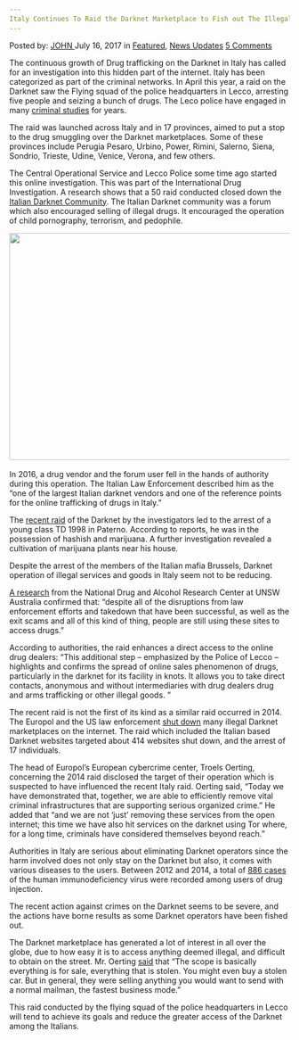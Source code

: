 ```yaml
---
Italy Continues To Raid the Darknet Marketplace to Fish out The Illegal Traders
---
```

<article class="post-listing post-21358 post type-post status-publish format-standard has-post-thumbnail hentry  tag-continues tag-darknet tag-fish tag-illegal tag-italy tag-marketplace tag-raid tag-traders">
    <div class="post-inner">
        <span>Posted by: <a href="https://www.deepdotweb.com/author/john/" title="">JOHN </a></span>
    <span>July 16, 2017</span>
    <span>in <a href="https://www.deepdotweb.com/category/deepdot-news/" rel="category tag">Featured</a>, <a href="https://www.deepdotweb.com/category/news-updates/" rel="category tag">News Updates</a></span>
    <span><a href="https://www.deepdotweb.com/2017/07/16/italy-continues-raid-darknet-marketplace-fish-illegal-traders/#comments">5 Comments</a></span>
    </p>
    <div class="clear"></div>
    <div class="entry">
    <p>The continuous growth of Drug trafficking on the Darknet in Italy has called for an investigation into this hidden part of the internet. Italy has been categorized as part of the criminal networks. In April this year, a raid on the Darknet saw the Flying squad of the police headquarters in Lecco, arresting five people and seizing a bunch of drugs. The Leco police have engaged in many <a href="https://www.deepdotweb.com/2017/05/14/police-studied-idc-financial-crime-years/">criminal studies</a> for years.</p>
    <p>The raid was launched across Italy and in 17 provinces, aimed to put a stop to the drug smuggling over the Darknet marketplaces. Some of these provinces include Perugia Pesaro, Urbino, Power, Rimini, Salerno, Siena, Sondrio, Trieste, Udine, Venice, Verona, and few others.</p>
    <p>The Central Operational Service and Lecco Police some time ago started this online investigation. This was part of the International Drug Investigation. A research shows that a 50 raid conducted closed down the <a href="https://www.deepdotweb.com/2017/05/12/italy-watched-italian-darknet-community-since-2016/">Italian Darknet Community</a>. The Italian Darknet community was a forum which also encouraged selling of illegal drugs. It encouraged the operation of child pornography, terrorism, and pedophile.</p>
    <p><img class="wp-image-21361 aligncenter" src="/imgs/2017/07/word-image-77.jpeg" width="543" height="407" srcset="/imgs/2017/07/word-image-77.jpeg 800w, /imgs/2017/07/word-image-77-300x225.jpeg 300w" sizes="(max-width: 543px) 100vw, 543px" /></p>
    <p>In 2016, a drug vendor and the forum user fell in the hands of authority during this operation. The Italian Law Enforcement described him as the “one of the largest Italian darknet vendors and one of the reference points for the online trafficking of drugs in Italy.”</p>
    <p>The <a href="http://www.lecconotizie.com/cronaca/spaccio-di-droga-nel-darknet-da-lecco-perquisizioni-in-tutta-italia-394342/">recent raid</a> of the Darknet by the investigators led to the arrest of a young class TD 1998 in Paterno. According to reports, he was in the possession of hashish and marijuana. A further investigation revealed a cultivation of marijuana plants near his house.</p>
    <p>Despite the arrest of the members of the Italian mafia Brussels, Darknet operation of illegal services and goods in Italy seem not to be reducing.</p>
    <p><a href="https://www.deepdotweb.com/2016/06/24/2016-global-drug-survey-shows-dmn-customers-ever/">A research</a> from the National Drug and Alcohol Research Center at UNSW Australia confirmed that: “despite all of the disruptions from law enforcement efforts and takedown that have been successful, as well as the exit scams and all of this kind of thing, people are still using these sites to access drugs.”</p>
    <p>According to authorities, the raid enhances a direct access to the online drug dealers: &#8220;This additional step &#8211; emphasized by the Police of Lecco &#8211; highlights and confirms the spread of online sales phenomenon of drugs, particularly in the darknet for its facility in knots. It allows you to take direct contacts, anonymous and without intermediaries with drug dealers drug and arms trafficking or other illegal goods. &#8221;</p>
    <p>The recent raid is not the first of its kind as a similar raid occurred in 2014. The Europol and the US law enforcement <a href="http://2015.omanobserver.om/over-400-dark-net-sites-shut-in-raids/">shut down</a> many illegal Darknet marketplaces on the internet. The raid which included the Italian based Darknet websites targeted about 414 websites shut down, and the arrest of 17 individuals.</p>
    <p>The head of Europol&#8217;s European cybercrime center, Troels Oerting, concerning the 2014 raid disclosed the target of their operation which is suspected to have influenced the recent Italy raid. Oerting said, &#8220;Today we have demonstrated that, together, we are able to efficiently remove vital criminal infrastructures that are supporting serious organized crime.&#8221; He added that &#8220;and we are not &#8216;just&#8217; removing these services from the open internet; this time we have also hit services on the darknet using Tor where, for a long time, criminals have considered themselves beyond reach.&#8221;</p>
    <p>Authorities in Italy are serious about eliminating Darknet operators since the harm involved does not only stay on the Darknet but also, it comes with various diseases to the users. Between 2012 and 2014, a total of <a href="http://www.emcdda.europa.eu/system/files/publications/4519/TD0616150ENN.pdf">886 cases</a> of the human immunodeficiency virus were recorded among users of drug injection.</p>
    <p>The recent action against crimes on the Darknet seems to be severe, and the actions have borne results as some Darknet operators have been fished out.</p>
    <p>The Darknet marketplace has generated a lot of interest in all over the globe, due to how easy it is to access anything deemed illegal, and difficult to obtain on the street. Mr. Oerting <a href="https://www.nytimes.com/2014/11/08/world/europe/dark-market-websites-operation-onymous.html">said</a> that “The scope is basically everything is for sale, everything that is stolen. You might even buy a stolen car. But in general, they were selling anything you would want to send with a normal mailman, the fastest business mode.”</p>
    <p>This raid conducted by the flying squad of the police headquarters in Lecco will tend to achieve its goals and reduce the greater access of the Darknet among the Italians.</p>
    </div>
    <span style="display:none"><a href="https://www.deepdotweb.com/tag/continues/" rel="tag">continues</a> <a href="https://www.deepdotweb.com/tag/darknet/" rel="tag">darknet</a> <a href="https://www.deepdotweb.com/tag/fish/" rel="tag">fish</a> <a href="https://www.deepdotweb.com/tag/illegal/" rel="tag">illegal</a> <a href="https://www.deepdotweb.com/tag/italy/" rel="tag">italy</a> <a href="https://www.deepdotweb.com/tag/marketplace/" rel="tag">marketplace</a> <a href="https://www.deepdotweb.com/tag/raid/" rel="tag">raid</a> <a href="https://www.deepdotweb.com/tag/traders/" rel="tag">traders</a></span> <span style="display:none" class="updated">2017-07-16</span>
    <div style="display:none" class="vcard author" itemprop="author" itemscope itemtype="http://schema.org/Person"><strong class="fn" itemprop="name"><a href="https://www.deepdotweb.com/author/john/" title="Posts by JOHN" rel="author">JOHN</a></strong></div>
    </div>
</article>

